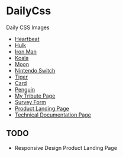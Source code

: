 # DailyCss

Daily CSS Images

- [Heartbeat](/heartbeat/heartbeat.html)
- [Hulk](/hulk/index.html)
- [Iron Man](/iron_man/index.html)
- [Koala](/koala/index.html)
- [Moon](/moon/moon.html)
- [Nintendo Switch](/nintendo_switch/index.html)
- [Tiger](/tiger/index.html)
- [Card](/card/card.html)
- [Penguin](/penguin/penguin.html)
- [My Tribute Page](/tribute_page/tribute_page.html)
- [Survey Form](/survey_form/survey.html)
- [Product Landing Page](/product_landing_page/product.html)
- [Technical Documentation Page](/technical_doc_page/doc.html)

## TODO

- Responsive Design Product Landing Page